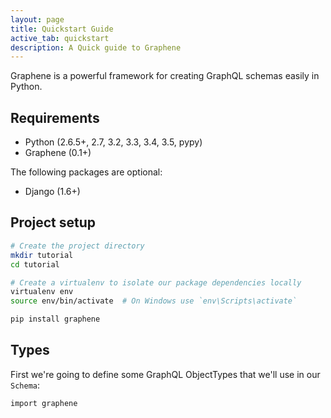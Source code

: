 ```yaml
---
layout: page
title: Quickstart Guide
active_tab: quickstart
description: A Quick guide to Graphene
---
```


Graphene is a powerful framework for creating GraphQL schemas easily in Python.

## Requirements

- Python (2.6.5+, 2.7, 3.2, 3.3, 3.4, 3.5, pypy)
- Graphene (0.1+)

The following packages are optional:

- Django (1.6+)


## Project setup

```bash
# Create the project directory
mkdir tutorial
cd tutorial

# Create a virtualenv to isolate our package dependencies locally
virtualenv env
source env/bin/activate  # On Windows use `env\Scripts\activate`

pip install graphene
```

## Types

First we're going to define some GraphQL ObjectTypes that we'll use in our `Schema`:

```
import graphene

```